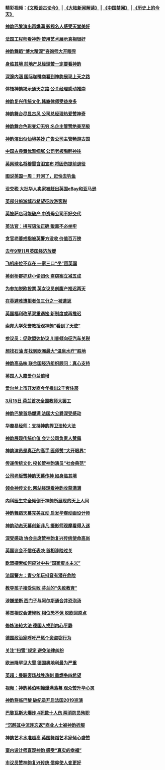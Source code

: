 #### 精彩视频：[《文昭谈古论今》](https://github.com/gfw-breaker/wenzhao/blob/master/README.md?t=01181230) | [《大陆新闻解读》](https://github.com/gfw-breaker/ntdtv-comedy/blob/master/README.md?t=01181230) | [《中国禁闻》](https://github.com/gfw-breaker/ntdtv-news/blob/master/README.md?t=01181230) | [《历史上的今天》](https://github.com/gfw-breaker/today-in-history/blob/master/README.md?t=01181230) 

#### [神韵巴黎演出再爆满 影视名人感受天堂美好](../pages/nsc974/n10984954.md?t=01181230) 

#### [法国工程师看神韵 赞用艺术展示真相很好](../pages/nsc974/n10984640.md?t=01181230) 

#### [神韵舞蹈“博大精深”咨询师大开眼界](../pages/nsc974/n10984677.md?t=01181230) 

#### [身临其境 前地产总经理赞一定要看神韵](../pages/nsc974/n10984484.md?t=01181230) 

#### [深邃内涵 国际咖啡商看到神韵展现上天之路](../pages/nsc974/n10984529.md?t=01181230) 

#### [体悟神韵揭示通天之路 公关经理感动推崇](../pages/nsc974/n10984420.md?t=01181230) 

#### [神韵复兴传统文化 韩裔律师受益良多](../pages/nsc974/n10984336.md?t=01181230) 

#### [神韵舞台尽显古风 公司总经理热爱赞神奇](../pages/nsc974/n10984129.md?t=01181230) 

#### [神韵舞台色彩变幻无穷 名企主管赞绝美至极](../pages/nsc974/n10984123.md?t=01181230) 

#### [神韵演出似仙境美妙 广告公司主管畅游古国](../pages/nsc974/n10983955.md?t=01181230) 

#### [中国古典舞优雅细腻 公司老板陶醉神往](../pages/nsc974/n10983863.md?t=01181230) 

#### [英网球名将穆雷含泪宣布 将因伤提前退役](../pages/nsc974/n10983038.md?t=01181230) 

#### [图说英国一周：开河了，赶快去钓鱼](../pages/nsc974/n10983196.md?t=01181230) 

#### [没交税 大批华人卖家被赶出英国eBay和亚马逊](../pages/nsc974/n10983108.md?t=01181230) 

#### [英部分旅游城市希望征收游客税](../pages/nsc974/n10983104.md?t=01181230) 

#### [英披萨店可能破产 中资母公司不好交代](../pages/nsc974/n10983069.md?t=01181230) 

#### [英法官：拼写语法正确 贩毒不必坐牢](../pages/nsc974/n10983060.md?t=01181230) 

#### [贪官老婆戒指被英警方没收 价值百万镑](../pages/nsc974/n10983052.md?t=01181230) 

#### [去年9至11月英国经济放缓](../pages/nsc974/n10983032.md?t=01181230) 

#### [飞机座位不存在  一家三口“坐”回英国](../pages/nsc974/n10983023.md?t=01181230) 

#### [英剑桥郡抓获小偷团伙 盗窃案立减五成](../pages/nsc974/n10983009.md?t=01181230) 

#### [为参加脱欧投票 英女议员剖腹产推迟两天](../pages/nsc974/n10983001.md?t=01181230) 

#### [在英避难遭拒者仅三分之一被遣返](../pages/nsc974/n10982984.md?t=01181230) 

#### [英国福利改革双重遇挫 新制度或再推迟](../pages/nsc974/n10982948.md?t=01181230) 

#### [索邦大学荣誉教授观神韵“看到了天使”](../pages/nsc974/n10982933.md?t=01181230) 

#### [参议员：促欧盟达协议 川普倾向征汽车关税](../pages/nsc974/n10982456.md?t=01181230) 

#### [想找石油 却找到欧洲最大“温泉水疗”胜地](../pages/nsc974/n10982219.md?t=01181230) 

#### [神韵高品味 联合国经济组织顾问：真心支持](../pages/nsc974/n10982478.md?t=01181230) 

#### [英国人入籍爱尔兰倍增](../pages/nsc974/n10982160.md?t=01181230) 

#### [爱尔兰上市开发商今年推出2千套住房](../pages/nsc974/n10982096.md?t=01181230) 

#### [3月15日 荷兰首次全国教师大罢工](../pages/nsc974/n10982052.md?t=01181230) 

#### [神韵巴黎首场爆满 法国大公爵深受感动](../pages/nsc974/n10981627.md?t=01181230) 

#### [华裔易经师：支持神韵捍卫法轮大法](../pages/nsc974/n10981691.md?t=01181230) 

#### [神韵展现传统价值 会计公司负责人赞佩](../pages/nsc974/n10981655.md?t=01181230) 

#### [神韵演员是真正的高手 医师赞“大开眼界”](../pages/nsc974/n10981377.md?t=01181230) 

#### [传递传统文化 校长赞神韵演员“社会典范”](../pages/nsc974/n10981113.md?t=01181230) 

#### [公司老板赞神韵天幕传神 如身临其境](../pages/nsc974/n10981256.md?t=01181230) 

#### [领会神传文化 网站经理看神韵收获满满](../pages/nsc974/n10981047.md?t=01181230) 

#### [内科医生完全倾倒于神韵所展现的天上人间](../pages/nsc974/n10981123.md?t=01181230) 

#### [神韵舞蹈天幕完美互动 启发华裔动画设计师](../pages/nsc974/n10980923.md?t=01181230) 

#### [神韵动态天幕创新非凡 摄影师观摩看得入迷](../pages/nsc974/n10980852.md?t=01181230) 

#### [深受感动 协会主席赞神韵复兴传统使命高尚](../pages/nsc974/n10980758.md?t=01181230) 

#### [英国议会不信任表决 首相涉险过关](../pages/nsc974/n10980536.md?t=01181230) 

#### [欧盟探索如何应对中共“国家资本主义”](../pages/nsc974/n10979979.md?t=01181230) 

#### [法国警方：青少年玩抖音有潜在危险](../pages/nsc974/n10979065.md?t=01181230) 

#### [教导孩子接受失败 芬兰的“失败教育”](../pages/nsc974/n10979250.md?t=01181230) 

#### [涉嫌垄断 西门子与阿尔斯通合并恐泡汤](../pages/nsc974/n10979194.md?t=01181230) 

#### [英首相议会遭惨败 相位恐不保 脱欧回原点](../pages/nsc974/n10977981.md?t=01181230) 

#### [修炼法轮大法 德国人找到内心平静](../pages/nsc974/n10977570.md?t=01181230) 

#### [德国政治家呼吁严惩个资盗窃行为](../pages/nsc974/n10977528.md?t=01181230) 

#### [关注“扫雪”规定 避免法律纠纷](../pages/nsc974/n10977179.md?t=01181230) 

#### [欧洲降罕见大雪 德国奥地利最为严重](../pages/nsc974/n10977064.md?t=01181230) 

#### [英超：曼联客场战胜热刺 重燃争四希望](../pages/nsc974/n10976750.md?t=01181230) 

#### [视频：神韵英伯明翰爆满落幕 观众赞升华心灵](../pages/nsc974/n10975642.md?t=01181230) 

#### [神韵将临巴黎 破纪录开启法国2019巡演](../pages/nsc974/n10975354.md?t=01181230) 

#### [巴黎瓦斯大爆炸 4死数十人伤 两消防员殉职](../pages/nsc974/n10973956.md?t=01181230) 

#### [“沉醉其中流连忘返”商业人士被神韵折服](../pages/nsc974/n10973730.md?t=01181230) 

#### [神韵艺术水准超高 英国舞蹈艺术家倾心盛赞](../pages/nsc974/n10973515.md?t=01181230) 

#### [室内设计师喜观神韵 感受“真实的幸福”](../pages/nsc974/n10973397.md?t=01181230) 

#### [市议员赞神韵复兴传统 信仰使人变更好](../pages/nsc974/n10973340.md?t=01181230) 

